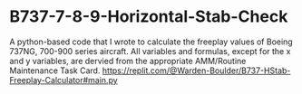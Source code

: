 # B737-7-8-9-Horizontal-Stab-Check
A python-based code that I wrote to calculate the freeplay values of Boeing 737NG, 700-900 series aircraft. All variables and formulas, except for the x and y variables, are dervied from the appropriate AMM/Routine Maintenance Task Card. 
https://replit.com/@Warden-Boulder/B737-HStab-Freeplay-Calculator#main.py